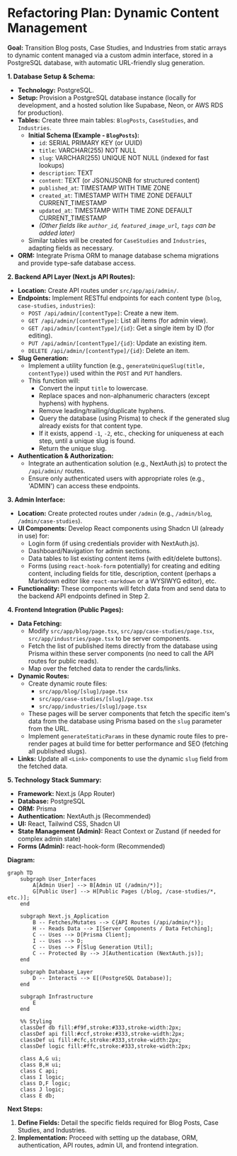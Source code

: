 # Refactoring Plan: Dynamic Content Management

**Goal:** Transition Blog posts, Case Studies, and Industries from static arrays to dynamic content managed via a custom admin interface, stored in a PostgreSQL database, with automatic URL-friendly slug generation.

**1. Database Setup & Schema:**

*   **Technology:** PostgreSQL.
*   **Setup:** Provision a PostgreSQL database instance (locally for development, and a hosted solution like Supabase, Neon, or AWS RDS for production).
*   **Tables:** Create three main tables: `BlogPosts`, `CaseStudies`, and `Industries`.
    *   **Initial Schema (Example - `BlogPosts`):**
        *   `id`: SERIAL PRIMARY KEY (or UUID)
        *   `title`: VARCHAR(255) NOT NULL
        *   `slug`: VARCHAR(255) UNIQUE NOT NULL (indexed for fast lookups)
        *   `description`: TEXT
        *   `content`: TEXT (or JSON/JSONB for structured content)
        *   `published_at`: TIMESTAMP WITH TIME ZONE
        *   `created_at`: TIMESTAMP WITH TIME ZONE DEFAULT CURRENT_TIMESTAMP
        *   `updated_at`: TIMESTAMP WITH TIME ZONE DEFAULT CURRENT_TIMESTAMP
        *   *(Other fields like `author_id`, `featured_image_url`, `tags` can be added later)*
    *   Similar tables will be created for `CaseStudies` and `Industries`, adapting fields as necessary.
*   **ORM:** Integrate Prisma ORM to manage database schema migrations and provide type-safe database access.

**2. Backend API Layer (Next.js API Routes):**

*   **Location:** Create API routes under `src/app/api/admin/`.
*   **Endpoints:** Implement RESTful endpoints for each content type (`blog`, `case-studies`, `industries`):
    *   `POST /api/admin/[contentType]`: Create a new item.
    *   `GET /api/admin/[contentType]`: List all items (for admin view).
    *   `GET /api/admin/[contentType]/{id}`: Get a single item by ID (for editing).
    *   `PUT /api/admin/[contentType]/{id}`: Update an existing item.
    *   `DELETE /api/admin/[contentType]/{id}`: Delete an item.
*   **Slug Generation:**
    *   Implement a utility function (e.g., `generateUniqueSlug(title, contentType)`) used within the `POST` and `PUT` handlers.
    *   This function will:
        *   Convert the input `title` to lowercase.
        *   Replace spaces and non-alphanumeric characters (except hyphens) with hyphens.
        *   Remove leading/trailing/duplicate hyphens.
        *   Query the database (using Prisma) to check if the generated slug already exists for that content type.
        *   If it exists, append `-1`, `-2`, etc., checking for uniqueness at each step, until a unique slug is found.
        *   Return the unique slug.
*   **Authentication & Authorization:**
    *   Integrate an authentication solution (e.g., NextAuth.js) to protect the `/api/admin/` routes.
    *   Ensure only authenticated users with appropriate roles (e.g., 'ADMIN') can access these endpoints.

**3. Admin Interface:**

*   **Location:** Create protected routes under `/admin` (e.g., `/admin/blog`, `/admin/case-studies`).
*   **UI Components:** Develop React components using Shadcn UI (already in use) for:
    *   Login form (if using credentials provider with NextAuth.js).
    *   Dashboard/Navigation for admin sections.
    *   Data tables to list existing content items (with edit/delete buttons).
    *   Forms (using `react-hook-form` potentially) for creating and editing content, including fields for title, description, content (perhaps a Markdown editor like `react-markdown` or a WYSIWYG editor), etc.
*   **Functionality:** These components will fetch data from and send data to the backend API endpoints defined in Step 2.

**4. Frontend Integration (Public Pages):**

*   **Data Fetching:**
    *   Modify `src/app/blog/page.tsx`, `src/app/case-studies/page.tsx`, `src/app/industries/page.tsx` to be server components.
    *   Fetch the list of published items directly from the database using Prisma within these server components (no need to call the API routes for public reads).
    *   Map over the fetched data to render the cards/links.
*   **Dynamic Routes:**
    *   Create dynamic route files:
        *   `src/app/blog/[slug]/page.tsx`
        *   `src/app/case-studies/[slug]/page.tsx`
        *   `src/app/industries/[slug]/page.tsx`
    *   These pages will be server components that fetch the specific item's data from the database using Prisma based on the `slug` parameter from the URL.
    *   Implement `generateStaticParams` in these dynamic route files to pre-render pages at build time for better performance and SEO (fetching all published slugs).
*   **Links:** Update all `<Link>` components to use the dynamic `slug` field from the fetched data.

**5. Technology Stack Summary:**

*   **Framework:** Next.js (App Router)
*   **Database:** PostgreSQL
*   **ORM:** Prisma
*   **Authentication:** NextAuth.js (Recommended)
*   **UI:** React, Tailwind CSS, Shadcn UI
*   **State Management (Admin):** React Context or Zustand (if needed for complex admin state)
*   **Forms (Admin):** react-hook-form (Recommended)

**Diagram:**

```mermaid
graph TD
    subgraph User_Interfaces
        A[Admin User] --> B[Admin UI (/admin/*)];
        G[Public User] --> H[Public Pages (/blog, /case-studies/*, etc.)];
    end

    subgraph Next.js_Application
        B -- Fetches/Mutates --> C{API Routes (/api/admin/*)};
        H -- Reads Data --> I[Server Components / Data Fetching];
        C -- Uses --> D[Prisma Client];
        I -- Uses --> D;
        C -- Uses --> F[Slug Generation Util];
        C -- Protected By --> J[Authentication (NextAuth.js)];
    end

    subgraph Database_Layer
        D -- Interacts --> E[(PostgreSQL Database)];
    end

    subgraph Infrastructure
        E
    end

    %% Styling
    classDef db fill:#f9f,stroke:#333,stroke-width:2px;
    classDef api fill:#ccf,stroke:#333,stroke-width:2px;
    classDef ui fill:#cfc,stroke:#333,stroke-width:2px;
    classDef logic fill:#ffc,stroke:#333,stroke-width:2px;

    class A,G ui;
    class B,H ui;
    class C api;
    class I logic;
    class D,F logic;
    class J logic;
    class E db;
```

**Next Steps:**

1.  **Define Fields:** Detail the specific fields required for Blog Posts, Case Studies, and Industries.
2.  **Implementation:** Proceed with setting up the database, ORM, authentication, API routes, admin UI, and frontend integration.
